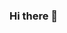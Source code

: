 ### Hi there 👋

<!--
**mrzexii/mrzexii** is a ✨ _special_ ✨ repository because its `README.md` (this file) appears on your GitHub profile.

Here are some ideas to get you started:

- 🔭 I’m currently working on projects
- 🌱 I’m currently learning react
- 👯 I’m looking to collaborate on special projects
- 🤔 I’m looking for help with react projects
- 💬 Ask me about questions that may help me
- 📫 How to reach me: [...](https://in.linkedin.com/in/random-user-414a9853?trk=people-guest_people_search-card)https://in.linkedin.com/in/random-user-414a9853?trk=people-guest_people_search-card
- 😄 Pronouns: him his 
- ⚡ Fun fact: I enjoy videogames with friends
-->
